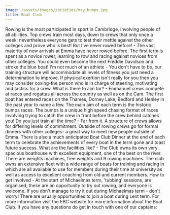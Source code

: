 ```yaml
---
image: /assets/images/societies/may_bumps.jpg
title: Boat Club
---
```


Rowing is the most participated in sport in Cambridge, involving people of all abilities. Top crews train most days, down to crews that only once a week; nevertheless everyone gets to test their mettle against the other colleges and prove who is best!
But I've never rowed before! - The vast majority of new arrivals at Emma have never rowed before. The first term is spent as a novice rower, learning to row and racing against novices from other colleges. You could even become the next Freddie Davidson and stroke the blue boat!
I'm not much of an athlete - You don't have to be, our training structure will accommodate all levels of fitness you just need a determination to improve. If physical exertion isn't really for you then you may consider coxing-the person who is in charge of steering, motivating and tactics for a crew.
What is there to aim for? - Emmanuel crews compete at races and regattas all across the country as well as on the Cam. The first boat has entered races on the Thames, Dorney Lake, Bedford and Henley in the past year to name a few. The main aim of each term is the historic bumps races. The bumps is a unique high speed chasing format of races involving trying to catch the crew in front before the crew behind catches you!
Do you just train all the time? - Far from it. A structure of crews allows for differing levels of commitment. Outside of rowing crews go for formal dinners with other colleges- a great way to meet new people outside of Emma. There is also a much anticipated Boat Club Dinner at the end of each term to celebrate the achievements of every boat in the term gone and toast future success.
What are the facilities like? - The Club owns its own very spacious boathouse with excellent equipment, one of the best on the river. There are weights machines, free weights and 9 rowing machines. The club owns an extensive fleet with a wide range of boats for training and racing in which are all available to use for members during their time at university as well as access to excellent coaching from old and current members.
How to get involved - At the start of Michaelmas term, 'tubbing' sessions, are organised; these are an opportunity to try out rowing, and everyone is welcome. If you don't manage to try it out during Michaelmas term - don't worry! There are usually opportunities to join a boat during Lent term.
For more information visit the EBC website for more information about the Boat Club.
If you have any questions do get in touch with one of our captains:
